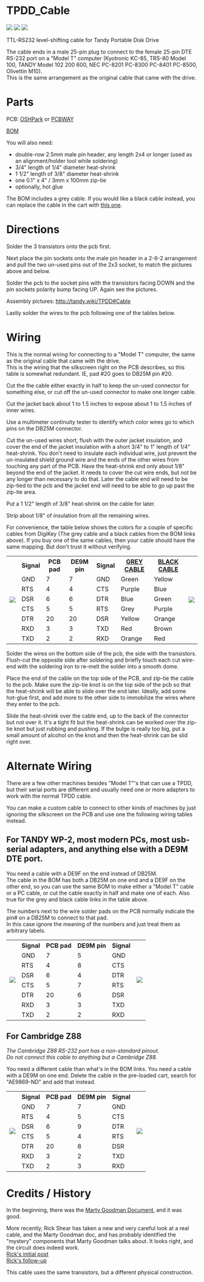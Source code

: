 # TPDD_Cable
![](TPDD_Cable.jpg)
![](TPDD_Cable_2.jpg)
![](TPDD_Cable.svg)

TTL-RS232 level-shifting cable for Tandy Portable Disk Drive

The cable ends in a male 25-pin plug to connect to the female 25-pin DTE RS-232 port on a "Model T" computer (Kyotronic KC-85, TRS-80 Model 100, TANDY Model 102 200 600, NEC PC-8201 PC-8300 PC-8401 PC-8500, Olivettin M10).  
This is the same arrangement as the original cable that came with the drive.

# Parts
PCB: [OSHPark](https://oshpark.com/shared_projects/Vseg3jxr) or [PCBWAY](https://www.pcbway.com/project/shareproject/TANDY_Portable_Disk_Drive_Cable.html)

[BOM](https://www.digikey.com/short/pbc3pp)  

You will also need:
* double-row 2.5mm male pin header, any length 2x4 or longer (used as an alignment/holder tool while soldering)
* 3/4" length of 1/4" diameter heat-shrink
* 1 1/2" length of 3/8" diameter heat-shrink
* one 0.1" x 4" / 3mm x 100mm zip-tie
* optionally, hot glue

The BOM includes a grey cable. If you would like a black cable instead, you can replace the cable in the cart with [this one](https://www.digikey.com/short/wbpp81nt).

# Directions

Solder the 3 transistors onto the pcb first.

Next place the pin sockets onto the male pin header in a 2-6-2 arrangement and pull the two un-used pins out of the 2x3 socket, to match the pictures above and below.

Solder the pcb to the socket pins with the transistors facing DOWN and the pin sockets polarity bump facing UP. Again see the pictures.

Assembly pictures: <http://tandy.wiki/TPDD#Cable>

Lastly solder the wires to the pcb following one of the tables below.

# Wiring
This is the normal wiring for connecting to a "Model T" computer, the same as the original cable that came with the drive.  
This is the wiring that the silkscreen right on the PCB describes, so this table is somewhat redundant. IE, pad #20 goes to DB25M pin #20.  

Cut the the cable either exactly in half to keep the un-used connector for something else, or cut off the un-used connector to make one longer cable.

Cut the jacket back about 1 to 1.5 inches to expose about 1 to 1.5 inches of inner wires.

Use a multimeter continuity tester to identify which color wires go to which pins on the DB25M connector.

Cut the un-used wires short, flush with the outer jacket insulation, and cover the end of the jacket insulation with a short 3/4" to 1" length of 1/4" heat-shrink. You don't need to insulate each individual wire, just prevent the un-insulated shield ground wire and the ends of the other wires from touching any part of the PCB. Have the heat-shrink end only about 1/8" beyond the end of the jacket. It needs to cover the cut wire ends, but not be any longer than necessary to do that. Later the cable end will need to be zip-tied to the pcb and the jacket end will need to be able to go up past the zip-tie area.

Put a 1 1/2" length of 3/8" heat-shrink on the cable for later.

Strip about 1/8" of insulation from all the remaining wires.

For convenience, the table below shows the colors for a couple of specific cables from DigiKey (The grey cable and a black cables from the BOM links above). If you buy one of the same cables, then your cable should have the same mapping. But don't trust it without verifying.

<table>
<tr><td rowspan="0"><img src="TPDD_Cable_PCB_pads.jpg"></td><th>Signal</th><th>PCB pad</th><th>DE9M pin</th><th>Signal</th><th><a href="https://www.digikey.com/short/w8zz83q5">GREY CABLE</a></th><th><a href="https://www.digikey.com/short/wbpp81nt">BLACK CABLE</a></th><td rowspan="0"><img src="DB25M_to_Model_T.jpg"></td></tr>
<tr><td>GND</td><td>7</td><td>7</td><td>GND</td><td>Green</td><td>Yellow</td></tr>
<tr><td>RTS</td><td>4</td><td>4</td><td>CTS</td><td>Purple</td><td>Blue</td></tr>
<tr><td>DSR</td><td>6</td><td>6</td><td>DTR</td><td>Blue</td><td>Green</td></tr>
<tr><td>CTS</td><td>5</td><td>5</td><td>RTS</td><td>Grey</td><td>Purple</td></tr>
<tr><td>DTR</td><td>20</td><td>20</td><td>DSR</td><td>Yellow</td><td>Orange</td></tr>
<tr><td>RXD</td><td>3</td><td>3</td><td>TXD</td><td>Red</td><td>Brown</td></tr>
<tr><td>TXD</td><td>2</td><td>2</td><td>RXD</td><td>Orange</td><td>Red</td></tr>
</table>

Solder the wires on the bottom side of the pcb, the side with the transistors.  
Flush-cut the opposite side after soldering and briefly touch each cut wire-end with the soldering iron to re-melt the solder into a smooth dome.  

Place the end of the cable on the top side of the PCB, and zip-tie the cable to the pcb. Make sure the zip-tie knot is on the top side of the pcb so that the heat-shrink will be able to slide over the end later. Ideally, add some hot-glue first, and add more to the other side to immobilize the wires where they enter to the pcb.

Slide the heat-shrink over the cable end, up to the back of the connector but not over it. It's a tight fit but the heat-shrink can be worked over the zip-tie knot but just rubbing and pushing. If the bulge is really too big, put a small amount of alcohol on the knot and then the heat-shrink can be slid right over.

# Alternate Wiring
There are a few other machines besides "Model T"'s that can use a TPDD, but their serial ports are different and usually need one or more adapters to work with the normal TPDD cable.
 
You can make a custom cable to connect to other kinds of machines by just ignoring the silkscreen on the PCB and use one the following wiring tables instead.

## For TANDY WP-2, most modern PCs, most usb-serial adapters, and anything else with a DE9M DTE port.
You need a cable with a DE9F on the end instead of DB25M.  
The cable in the BOM has both a DB25M on one end and a DE9F on the other end, so you can use the same BOM to make either a "Model T" cable or a PC cable, or cut the cable exactly in half and make one of each. Also true for the grey and black cable links in the table above.

The numbers next to the wire solder pads on the PCB normally indicate the pin# on a DB25M to connect to that pad.  
In this case ignore the meaning of the numbers and just treat them as arbitrary labels.  
<table>
<tr><td rowspan="0"><img src="TPDD_Cable_PCB_pads.jpg"></td><th>Signal</th><th>PCB pad</th><th>DE9M pin</th><th>Signal</th><td rowspan="0"><img src="DE9F_to_PC.jpg"></td></tr>
<tr><td>GND</td><td>7</td><td>5</td><td>GND</td></tr>
<tr><td>RTS</td><td>4</td><td>8</td><td>CTS</td></tr>
<tr><td>DSR</td><td>6</td><td>4</td><td>DTR</td></tr>
<tr><td>CTS</td><td>5</td><td>7</td><td>RTS</td></tr>
<tr><td>DTR</td><td>20</td><td>6</td><td>DSR</td></tr>
<tr><td>RXD</td><td>3</td><td>3</td><td>TXD</td></tr>
<tr><td>TXD</td><td>2</td><td>2</td><td>RXD</td></tr>
</table>


## For Cambridge Z88
*The Cambridge Z88 RS-232 port has a non-standard pinout.*  
*Do not connect this cable to anything but a Cambridge Z88.*

You need a different cable than what's in the BOM links. You need a cable with a DE9M on one end.
Delete the cable in the pre-loaded cart, search for "AE9869-ND" and add that instead.  
<table>
<tr><td rowspan="0"><img src="TPDD_Cable_PCB_pads.jpg"></td><th>Signal</th><th>PCB pad</th><th>DE9M pin</th><th>Signal</th><td rowspan="0"><img src="DE9M_to_Z88.jpg"></td></tr>
<tr><td>GND</td><td>7</td><td>7</td><td>GND</td></tr>
<tr><td>RTS</td><td>4</td><td>5</td><td>CTS</td></tr>
<tr><td>DSR</td><td>6</td><td>9</td><td>DTR</td></tr>
<tr><td>CTS</td><td>5</td><td>4</td><td>RTS</td></tr>
<tr><td>DTR</td><td>20</td><td>8</td><td>DSR</td></tr>
<tr><td>RXD</td><td>3</td><td>2</td><td>TXD</td></tr>
<tr><td>TXD</td><td>2</td><td>3</td><td>RXD</td></tr>
</table>

# Credits / History
In the beginning, there was the [Marty Goodman Document](http://www.club100.org/library/ups/tpdd.do), and it was good.
<!-- ftp://salsa.net/pub/M100SIG/Lib-09-PERIFERALS/TPDD.DO -->

More recently, Rick Shear has taken a new and very careful look at a real cable, and the Marty Goodman doc, and has probably identified the "mystery" components that Marty Goodman talks about. It looks right, and the circuit does indeed work.<br>
[Rick's initial post](https://rsmicro.wordpress.com/2018/08/26/tpdd-cable/)<br>
[Rick's follow-up](https://rsmicro.wordpress.com/2018/09/08/built-tpdd-cable-comparison-to-oem/)

This cable uses the same transistors, but a different physical construction.
